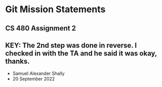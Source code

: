 # Git Mission Statements
## CS 480 Assignment 2

## KEY: The 2nd step was done in reverse. I checked in with the TA and he said it was okay, thanks.

* Samuel Alexander Shally 
* 20 September 2022
